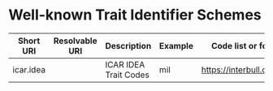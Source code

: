 # Well-known Trait Identifier Schemes

| Short URI | Resolvable URI | Description | Example | Code list or format specification |
| --- | --- | --- | --- | --- |
| icar.idea |  | ICAR IDEA Trait Codes | mil | https://interbull.org/ib/idea_trait_codes |
